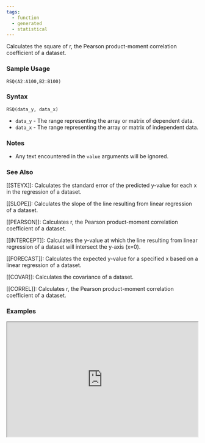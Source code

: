 ```yaml
---
tags:
  - function
  - generated
  - statistical
---
```


Calculates the square of r, the Pearson product-moment correlation coefficient of a dataset.

### Sample Usage

`RSQ(A2:A100,B2:B100)`

### Syntax

`RSQ(data_y, data_x)`

* `data_y` - The range representing the array or matrix of dependent data.
* `data_x` - The range representing the array or matrix of independent data.

### Notes

* Any text encountered in the `value` arguments will be ignored.

### See Also

[[STEYX]]: Calculates the standard error of the predicted y-value for each x in the regression of a dataset.

[[SLOPE]]: Calculates the slope of the line resulting from linear regression of a dataset.

[[PEARSON]]: Calculates r, the Pearson product-moment correlation coefficient of a dataset.

[[INTERCEPT]]: Calculates the y-value at which the line resulting from linear regression of a dataset will intersect the y-axis (x=0).

[[FORECAST]]: Calculates the expected y-value for a specified x based on a linear regression of a dataset.

[[COVAR]]: Calculates the covariance of a dataset.

[[CORREL]]: Calculates r, the Pearson product-moment correlation coefficient of a dataset.

### Examples

<iframe height="300" src="https://docs.google.com/spreadsheet/pub?key=0As3tAuweYU9QdE11MnFYZHJGbTB5RUdSLXlMS09ROHc&amp;output=html" width="500"></iframe>